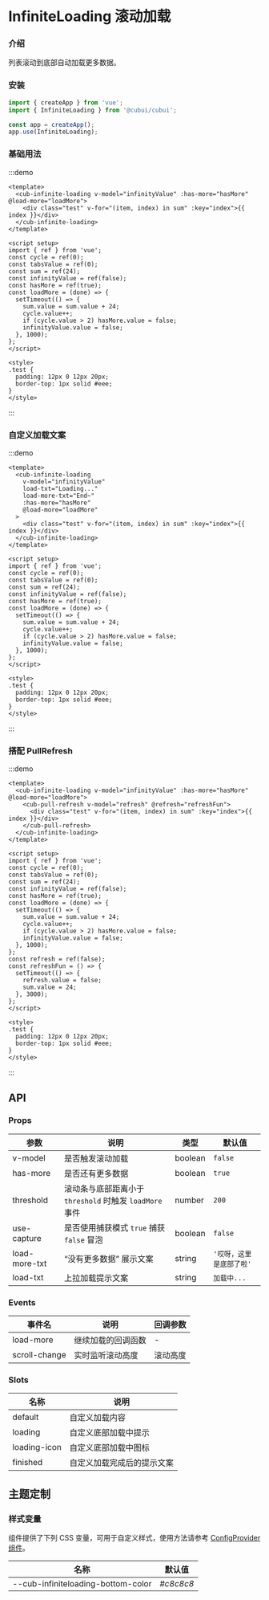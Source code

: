 # InfiniteLoading 滚动加载

### 介绍

列表滚动到底部自动加载更多数据。

### 安装

```js
import { createApp } from 'vue';
import { InfiniteLoading } from '@cubui/cubui';

const app = createApp();
app.use(InfiniteLoading);
```

### 基础用法

:::demo

```vue
<template>
  <cub-infinite-loading v-model="infinityValue" :has-more="hasMore" @load-more="loadMore">
    <div class="test" v-for="(item, index) in sum" :key="index">{{ index }}</div>
  </cub-infinite-loading>
</template>

<script setup>
import { ref } from 'vue';
const cycle = ref(0);
const tabsValue = ref(0);
const sum = ref(24);
const infinityValue = ref(false);
const hasMore = ref(true);
const loadMore = (done) => {
  setTimeout(() => {
    sum.value = sum.value + 24;
    cycle.value++;
    if (cycle.value > 2) hasMore.value = false;
    infinityValue.value = false;
  }, 1000);
};
</script>

<style>
.test {
  padding: 12px 0 12px 20px;
  border-top: 1px solid #eee;
}
</style>
```

:::

### 自定义加载文案

:::demo

```vue
<template>
  <cub-infinite-loading
    v-model="infinityValue"
    load-txt="Loading..."
    load-more-txt="End~"
    :has-more="hasMore"
    @load-more="loadMore"
  >
    <div class="test" v-for="(item, index) in sum" :key="index">{{ index }}</div>
  </cub-infinite-loading>
</template>

<script setup>
import { ref } from 'vue';
const cycle = ref(0);
const tabsValue = ref(0);
const sum = ref(24);
const infinityValue = ref(false);
const hasMore = ref(true);
const loadMore = (done) => {
  setTimeout(() => {
    sum.value = sum.value + 24;
    cycle.value++;
    if (cycle.value > 2) hasMore.value = false;
    infinityValue.value = false;
  }, 1000);
};
</script>

<style>
.test {
  padding: 12px 0 12px 20px;
  border-top: 1px solid #eee;
}
</style>
```

:::

### 搭配 PullRefresh

:::demo

```vue
<template>
  <cub-infinite-loading v-model="infinityValue" :has-more="hasMore" @load-more="loadMore">
    <cub-pull-refresh v-model="refresh" @refresh="refreshFun">
      <div class="test" v-for="(item, index) in sum" :key="index">{{ index }}</div>
    </cub-pull-refresh>
  </cub-infinite-loading>
</template>

<script setup>
import { ref } from 'vue';
const cycle = ref(0);
const tabsValue = ref(0);
const sum = ref(24);
const infinityValue = ref(false);
const hasMore = ref(true);
const loadMore = (done) => {
  setTimeout(() => {
    sum.value = sum.value + 24;
    cycle.value++;
    if (cycle.value > 2) hasMore.value = false;
    infinityValue.value = false;
  }, 1000);
};
const refresh = ref(false);
const refreshFun = () => {
  setTimeout(() => {
    refresh.value = false;
    sum.value = 24;
  }, 3000);
};
</script>

<style>
.test {
  padding: 12px 0 12px 20px;
  border-top: 1px solid #eee;
}
</style>
```

:::

## API

### Props

| 参数          | 说明                                                    | 类型    | 默认值                   |
| ------------- | ------------------------------------------------------- | ------- | ------------------------ |
| v-model       | 是否触发滚动加载                                        | boolean | `false`                  |
| has-more      | 是否还有更多数据                                        | boolean | `true`                   |
| threshold     | 滚动条与底部距离小于 `threshold` 时触发 `loadMore` 事件 | number  | `200`                    |
| use-capture   | 是否使用捕获模式 `true` 捕获 `false` 冒泡               | boolean | `false`                  |
| load-more-txt | “没有更多数据” 展示文案                                 | string  | `'哎呀，这里是底部了啦'` |
| load-txt      | 上拉加载提示文案                                        | string  | `加载中...`              |

### Events

| 事件名        | 说明               | 回调参数 |
| ------------- | ------------------ | -------- |
| load-more     | 继续加载的回调函数 | -        |
| scroll-change | 实时监听滚动高度   | 滚动高度 |

### Slots

| 名称         | 说明                       |
| ------------ | -------------------------- |
| default      | 自定义加载内容             |
| loading      | 自定义底部加载中提示       |
| loading-icon | 自定义底部加载中图标       |
| finished     | 自定义加载完成后的提示文案 |

## 主题定制

### 样式变量

组件提供了下列 CSS 变量，可用于自定义样式，使用方法请参考 [ConfigProvider 组件](#/zh-CN/component/configprovider)。

| 名称                               | 默认值    |
| ---------------------------------- | --------- |
| --cub-infiniteloading-bottom-color | _#c8c8c8_ |
